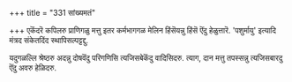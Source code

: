 +++
title = "331 सांख्यमतं"

+++
एकॆंदरॆ कपिलरु प्राणिगळु मत्तु इतर कर्मभागगळ मेलिन हिंसॆयन्नु हिंसॆ ऎंदु हेळुत्तारॆ. 'पशुर्मायु' इत्यादि मंत्रद संकेतदिंद स्थापिसल्पट्टद्दु.

यदुगळल्लि श्रेष्ठरु अदन्नु दोषवॆंदु परिगणिसि त्यजिसबेकॆंदु वादिसिदरु. त्याग, दान मत्तु तपस्सन्नु त्यजिसबारदु ऎंदु अवरु हेळिदरु.

